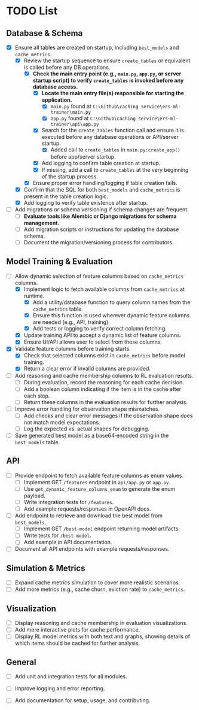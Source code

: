 # TODO List

## Database & Schema
- [x] Ensure all tables are created on startup, including `best_models` and `cache_metrics`.
  - [x] Review the startup sequence to ensure `create_tables` or equivalent is called before any DB operations.
    - [x] **Check the main entry point (e.g., `main.py`, `app.py`, or server startup script) to verify `create_tables` is invoked before any database access.**
      - [x] **Locate the main entry file(s) responsible for starting the application.**
        - [x] `main.py` found at `C:\Github\caching service\ers-ml-trainer\main.py`
        - [x] `app.py` found at `C:\Github\caching service\ers-ml-trainer\api\app.py`
      - [x] Search for the `create_tables` function call and ensure it is executed before any database operations or API/server startup.
        - [x] Added call to `create_tables` in `main.py:create_app()` before app/server startup.
      - [x] Add logging to confirm table creation at startup.
      - [x] If missing, add a call to `create_tables` at the very beginning of the startup process.
    - [x] Ensure proper error handling/logging if table creation fails.
  - [x] Confirm that the SQL for both `best_models` and `cache_metrics` is present in the table creation logic.
  - [x] Add logging to verify table existence after startup.
- [ ] Add migrations or schema versioning if schema changes are frequent.
  - [ ] **Evaluate tools like Alembic or Django migrations for schema management.**
  - [ ] Add migration scripts or instructions for updating the database schema.
  - [ ] Document the migration/versioning process for contributors.

## Model Training & Evaluation
- [ ] Allow dynamic selection of feature columns based on `cache_metrics` columns.
  - [x] Implement logic to fetch available columns from `cache_metrics` at runtime.
    - [x] Add a utility/database function to query column names from the `cache_metrics` table.
    - [x] Ensure this function is used wherever dynamic feature columns are needed (e.g., API, training).
    - [x] Add tests or logging to verify correct column fetching.
  - [x] Update training API to accept a dynamic list of feature columns.
  - [x] Ensure UI/API allows user to select from these columns.
- [x] Validate feature columns before training starts.
  - [x] Check that selected columns exist in `cache_metrics` before model training.
  - [x] Return a clear error if invalid columns are provided.
- [ ] Add reasoning and cache membership columns to RL evaluation results.
  - [ ] During evaluation, record the reasoning for each cache decision.
  - [ ] Add a boolean column indicating if the item is in the cache after each step.
  - [ ] Return these columns in the evaluation results for further analysis.
- [ ] Improve error handling for observation shape mismatches.
  - [ ] Add checks and clear error messages if the observation shape does not match model expectations.
  - [ ] Log the expected vs. actual shapes for debugging.
- [ ] Save generated best model as a base64‐encoded string in the `best_models` table.

## API
- [ ] Provide endpoint to fetch available feature columns as enum values.
  - [ ] Implement GET `/features` endpoint in `api/app.py` or `app.py`.
  - [ ] Use `get_dynamic_feature_columns_enum` to generate the enum payload.
  - [ ] Write integration tests for `/features`.
  - [ ] Add example requests/responses in OpenAPI docs.
- [ ] Add endpoint to retrieve and download the best model from `best_models`.
  - [ ] Implement GET `/best-model` endpoint returning model artifacts.
  - [ ] Write tests for `/best-model`.
  - [ ] Add example in API documentation.
- [ ] Document all API endpoints with example requests/responses.

## Simulation & Metrics
- [ ] Expand cache metrics simulation to cover more realistic scenarios.
- [ ] Add more metrics (e.g., cache churn, eviction rate) to `cache_metrics`.

## Visualization
- [ ] Display reasoning and cache membership in evaluation visualizations.
- [ ] Add more interactive plots for cache performance.
- [ ] Display RL model metrics with both text and graphs, showing details of which items should be cached for further analysis.

## General
- [ ] Add unit and integration tests for all modules.
- [ ] Improve logging and error reporting.
- [ ] Add documentation for setup, usage, and contributing.


